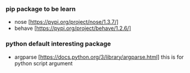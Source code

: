 ### pip package to be learn
* nose [https://pypi.org/project/nose/1.3.7/]
* behave [https://pypi.org/project/behave/1.2.6/]

### python default interesting package
* argparse [https://docs.python.org/3/library/argparse.html]
  this is for python script argument
